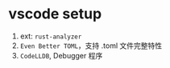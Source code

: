 # vscode setup
1. ext: `rust-analyzer`
2. `Even Better TOML`，支持 .toml 文件完整特性
3. `CodeLLDB`, Debugger 程序
